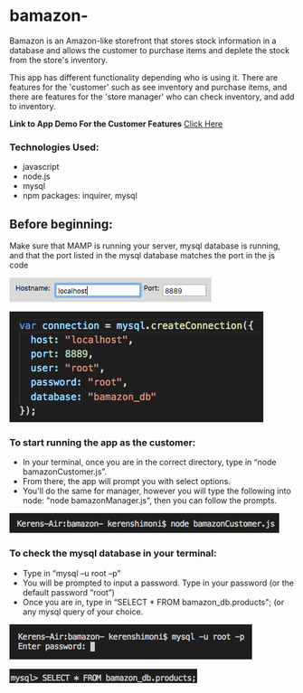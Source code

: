 # bamazon-

Bamazon is an Amazon-like storefront that stores stock information in a database and allows the customer to purchase items and deplete the stock from the store's inventory. 

This app has different functionality depending who is using it. There are features for the 'customer' such as see inventory and purchase items, and there are features for the 'store manager' who can check inventory, and add to inventory. 

**Link to App Demo For the Customer Features** 
[Click Here](https://youtu.be/w-KOVPb3kR4)

### Technologies Used:
* javascript
* node.js
* mysql
* npm packages: inquirer, mysql 

## Before beginning: 
Make sure that MAMP is running your server, mysql database is running, and that the port listed in the mysql database matches the port in the js code

![GitHub Logo](/images/host.png) 

![GitHub Logo](/images/code.png)

### To start running the app as the customer:
* In your terminal, once you are in the correct directory, type in “node bamazonCustomer.js”. 
* From there, the app will prompt you with select options.
* You'll do the same for manager, however you will type the following into node: "node bamazonManager.js", then you can follow the prompts.

![GitHub Logo](/images/node.png)

### To check the mysql database in your terminal:
* Type in “mysql –u root –p”
* You will be prompted to input a password. Type in your password (or the default password “root”)
* Once you are in, type in “SELECT * FROM bamazon_db.products"; (or any mysql query of your choice. 

![GitHub Logo](/images/password.png)

![GitHub Logo](/images/mysql2.png)